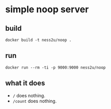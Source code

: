 # simple noop server

## build
`docker build -t ness2u/noop .`

## run
`docker run --rm -ti -p 9000:9000 ness2u/noop`

## what it does
- `/` does nothing.
- `/count` does nothing.
